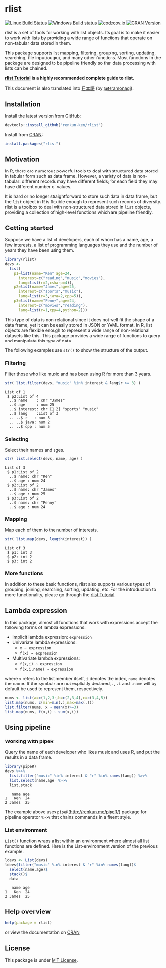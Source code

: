 

# rlist

[![Linux Build Status](https://travis-ci.org/renkun-ken/rlist.png?branch=master)](https://travis-ci.org/renkun-ken/rlist) 
[![Windows Build status](https://ci.appveyor.com/api/projects/status/github/renkun-ken/rlist?svg=true)](https://ci.appveyor.com/project/renkun-ken/rlist)
[![codecov.io](http://codecov.io/github/renkun-ken/rlist/coverage.svg?branch=master)](http://codecov.io/github/renkun-ken/rlist?branch=master)
[![CRAN Version](http://www.r-pkg.org/badges/version/rlist)](http://cran.rstudio.com/web/packages/rlist)

rlist is a set of tools for working with list objects. Its goal is to make it easier to work with lists by providing a wide range of functions that operate on non-tabular data stored in them.

This package supports list mapping, filtering, grouping, sorting, updating, searching, file input/output, and many other functions. Most functions in the package are designed to be pipeline friendly so that data processing with lists can be chained.

**[rlist Tutorial](http://renkun.me/rlist-tutorial) is a highly recommended complete guide to rlist.**

This document is also translated into  [日本語](https://github.com/renkun-ken/rlist/blob/master/README.ja.md) (by [@teramonagi](https://github.com/teramonagi)).

## Installation

Install the latest version from GitHub:

```r
devtools::install_github("renkun-ken/rlist")
```

Install from [CRAN](http://cran.r-project.org/web/packages/rlist/):

```r
install.packages("rlist")
```

## Motivation

In R, there are numerous powerful tools to deal with structured data stored in tabular form such as data frame. However, a variety of data is non-tabular: different records may have different fields; for each field they may have different number of values. 

It is hard or no longer straightforward to store such data in data frame, but the `list` object in R is flexible enough to represent such records of diversity. rlist is a toolbox to deal with non-structured data stored in `list` objects, providing a collection of high-level functions which are pipeline friendly.

## Getting started

Suppose we have a list of developers, each of whom has a name, age, a few interests, a list of programming languages they use and the number of years they have been using them.


```r
library(rlist)
devs <- 
  list(
    p1=list(name="Ken",age=24,
      interest=c("reading","music","movies"),
      lang=list(r=2,csharp=4)),
    p2=list(name="James",age=25,
      interest=c("sports","music"),
      lang=list(r=3,java=2,cpp=5)),
    p3=list(name="Penny",age=24,
      interest=c("movies","reading"),
      lang=list(r=1,cpp=4,python=2)))
```

This type of data is non-relational since it does not well fit the shape of a data frame,  yet it can be easily stored in JSON or YAML format. In R, list objects are flexible enough to represent a wide range of non-relational datasets like this. This package provides a wide range of functions to query and manipulate this type of data.

The following examples use `str()` to show the structure of the output.

### Filtering

Filter those who like music and has been using R for more than 3 years.


```r
str( list.filter(devs, "music" %in% interest & lang$r >= 3) )
```

```
List of 1
 $ p2:List of 4
  ..$ name    : chr "James"
  ..$ age     : num 25
  ..$ interest: chr [1:2] "sports" "music"
  ..$ lang    :List of 3
  .. ..$ r   : num 3
  .. ..$ java: num 2
  .. ..$ cpp : num 5
```

### Selecting

Select their names and ages.


```r
str( list.select(devs, name, age) )
```

```
List of 3
 $ p1:List of 2
  ..$ name: chr "Ken"
  ..$ age : num 24
 $ p2:List of 2
  ..$ name: chr "James"
  ..$ age : num 25
 $ p3:List of 2
  ..$ name: chr "Penny"
  ..$ age : num 24
```

### Mapping

Map each of them to the number of interests.


```r
str( list.map(devs, length(interest)) )
```

```
List of 3
 $ p1: int 3
 $ p2: int 2
 $ p3: int 2
```

### More functions

In addition to these basic functions, rlist also supports various types of grouping, joining, searching, sorting, updating, etc. For the introduction to more functionality, please go through the [rlist Tutorial](http://renkun.me/rlist-tutorial).

## Lambda expression

In this package, almost all functions that work with expressions accept the following forms of lambda expressions:

- Implicit lambda expression: `expression`
- Univariate lambda expressions: 
    * `x ~ expression`
    * `f(x) ~ expression`
- Multivariate lambda expressions:
    * `f(x,i) ~ expression`
    * `f(x,i,name) ~ expression`

where `x` refers to the list member itself, `i` denotes the index, `name` denotes the name. If the symbols are not explicitly declared, `.`, `.i` and `.name` will by default be used to represent them, respectively.

```r
nums <- list(a=c(1,2,3),b=c(2,3,4),c=c(3,4,5))
list.map(nums, c(min=min(.),max=max(.)))
list.filter(nums, x ~ mean(x)>=3)
list.map(nums, f(x,i) ~ sum(x,i))
```

## Using pipeline

### Working with pipeR

Query the name of each developer who likes music and uses R, and put the results in a data frame.


```r
library(pipeR)
devs %>>% 
  list.filter("music" %in% interest & "r" %in% names(lang)) %>>%
  list.select(name,age) %>>%
  list.stack
```

```
   name age
1   Ken  24
2 James  25
```

The example above uses `pipeR`(http://renkun.me/pipeR/) package for pipeline operator `%>>%` that chains commands in a fluent style.

### List environment

`List()` function wraps a list within an environment where almost all list functions are defined. Here is the List-environment version of the previous example.


```r
ldevs <- List(devs)
ldevs$filter("music" %in% interest & "r" %in% names(lang))$
  select(name,age)$
  stack()$
  data
```

```
   name age
1   Ken  24
2 James  25
```

## Help overview

```r
help(package = rlist)
```

or view the documentation on [CRAN](http://cran.r-project.org/web/packages/rlist/rlist.pdf)

## License

This package is under [MIT License](http://opensource.org/licenses/MIT).
